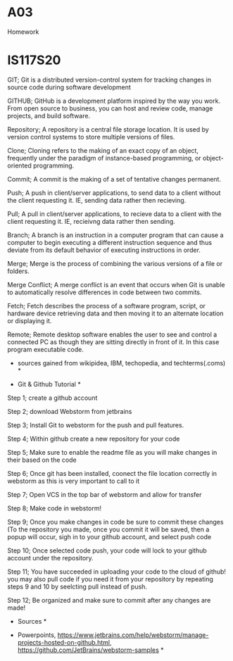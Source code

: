 # A03
Homework
# IS117S20
GIT;
Git is a distributed version-control system for tracking changes in source code during software development 

GITHUB;
GitHub is a development platform inspired by the way you work. From open source to business, you can host and review code, manage projects, and build software.

Repository;
A repository is a central file storage location. It is used by version control systems to store multiple versions of files.

Clone;
Cloning refers to the making of an exact copy of an object, frequently under the paradigm of instance-based programming, or object-oriented programming.

Commit;
A commit is the making of a set of tentative changes permanent.

Push;
A push in client/server applications, to send data to a client without the client requesting it. IE, sending data rather then recieving.

Pull;
A pull in client/server applications, to recieve data to a client with the client requesting it. IE, recieivng data rather then sending.

Branch;
A branch is an instruction in a computer program that can cause a computer to begin executing a different instruction sequence and thus deviate from its default behavior of executing instructions in order.

Merge;
Merge is the process of combining the various versions of a file or folders.

Merge Conflict;
A merge conflict is an event that occurs when Git is unable to automatically resolve differences in code between two commits.

Fetch;
Fetch describes the process of a software program, script, or hardware device retrieving data and then moving it to an alternate location or displaying it.

Remote;
Remote desktop software enables the user to see and control a connected PC as though they are sitting directly in front of it. In this case program executable code.


* sources gained from wikipidea, IBM, techopedia, and techterms(.coms) *


* Git & Github Tutorial *

Step 1;
create a github account


Step 2;
download Webstorm from jetbrains


Step 3;
Install Git to webstorm for the push and pull features.


Step 4;
Within github create a new repository for your code


Step 5;
Make sure to enable the readme file as you will make changes in their based on the code


Step 6;
Once git has been installed, coonect the file location correctly in webstorm as this is very important to call to it


Step 7;
Open VCS in the top bar of webstorm and allow for transfer


Step 8; 
Make code in webstorm!


Step 9;
Once you make changes in code be sure to commit these changes (To the repository you made, once you commit it will be saved, then a popup will occur, sigh in to your github account, and select push code


Step 10;
Once selected code push, your code will lock to your github account under the repository.


Step 11;
You have succeeded in uploading your code to the cloud of github! you may also pull code if you need it from your repository by repeating steps 9 and 10 by seelcting pull instead of push.


Step 12;
Be organized and make sure to commit after any changes are made!



* Sources * 


* Powerpoints, https://www.jetbrains.com/help/webstorm/manage-projects-hosted-on-github.html, https://github.com/JetBrains/webstorm-samples  *

